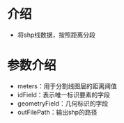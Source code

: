 # 介绍
* 将shp线数据，按照距离分段
# 参数介绍
* meters：用于分割线图层的距离阈值
* idField：表示唯一标识要素的字段
* geometryField：几何标识的字段
* outFilePath：输出shp的路径
